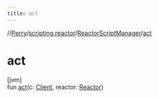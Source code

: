 ```yaml
---
title: act
---
```

//[Perry](../../../index.html)/[scripting.reactor](../index.html)/[ReactorScriptManager](index.html)/[act](act.html)



# act



[jvm]\
fun [act](act.html)(c: [Client](../../client/-client/index.html), reactor: [Reactor](../../server.maps/-reactor/index.html))




